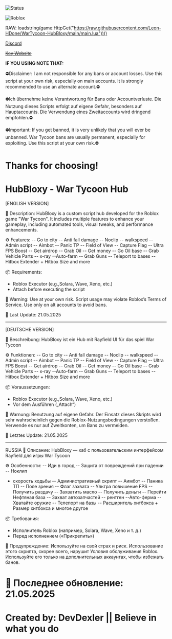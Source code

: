 ![Status](https://img.shields.io/badge/status-Working-green)

![Roblox](https://img.shields.io/badge/game-War_Tycoon-blue)


RAW: loadstring(game:HttpGet("https://raw.githubusercontent.com/Leon-HDone/WarTycoon-HubBloxy/main/main.lua"))()


[Discord](https://discord.gg/KTgrSFx3ws)


~~[Key Website](https://link-hub.net/1349739/war-tycoom-key-script)~~


**IF YOU USING NOTE THAT:**

⛔Disclaimer: I am not responsible for any bans or account losses. Use this script at your own risk, especially on main accounts. It is strongly recommended to use an alternate account.⛔

⛔Ich übernehme keine Verantwortung für Bans oder Accountverluste. Die Nutzung dieses Scripts erfolgt auf eigene Gefahr, besonders auf Hauptaccounts. Die Verwendung eines Zweitaccounts wird dringend empfohlen.⛔

⛔Important: If you get banned, it is very unlikely that you will ever be unbanned. War Tycoon bans are usually permanent, especially for exploiting. Use this script at your own risk.⛔

Thanks for choosing!
===========================
 HubBloxy - War Tycoon Hub
===========================

[ENGLISH VERSION]

📌 Description:
HubBloxy is a custom script hub developed for the Roblox game "War Tycoon". It includes multiple features to enhance your gameplay, including automated tools, visual tweaks, and performance enhancements.

⚙️ Features:
-- Go to city
-- Anti fall damage
-- Noclip
-- walkspeed
-- Admin script
-- Aimbot
-- Panic TP
-- Field of View
-- Capture Flag
-- Ultra FPS Boost
-- Get airdrop
-- Grab Oil
-- Get money
-- Go Oil base
-- Grab Vehicle Parts
-- x-ray
--Auto-farm
-- Grab Guns
-- Teleport to bases
-- Hitbox Extender + Hitbox Size
and more

📦 Requirements:
- Roblox Executor (e.g.,Solara, Wave, Xeno, etc.)
- Attach before executing the script

🔐 Warning:
Use at your own risk. Script usage may violate Roblox’s Terms of Service. Use only on alt accounts to avoid bans.

📅 Last Update: 21.05.2025

----------------------------

[DEUTSCHE VERSION]

📌 Beschreibung:
HubBloxy ist ein Hub mit Rayfield UI für das spiel War Tycoon

⚙️ Funktionen:
-- Go to city
-- Anti fall damage
-- Noclip
-- walkspeed
-- Admin script
-- Aimbot
-- Panic TP
-- Field of View
-- Capture Flag
-- Ultra FPS Boost
-- Get airdrop
-- Grab Oil
-- Get money
-- Go Oil base
-- Grab Vehicle Parts
-- x-ray
--Auto-farm
-- Grab Guns
-- Teleport to bases
-- Hitbox Extender + Hitbox Size
and more

📦 Voraussetzungen:
- Roblox Executor (e.g.,Solara, Wave, Xeno, etc.)
- Vor dem Ausführen („Attach“)

🔐 Warnung:
Benutzung auf eigene Gefahr. Der Einsatz dieses Skripts wird sehr wahrscheinlich gegen die Roblox-Nutzungsbedingungen verstoßen. Verwende es nur auf Zweitkonten, um Bans zu vermeiden.

📅 Letztes Update: 21.05.2025

------------
RUSSIA
📌 Описание:
HubBloxy — хаб с пользовательским интерфейсом Rayfield для игры War Tycoon

⚙️ Особенности:
-- Иди в город
-- Защита от повреждений при падении
-- Ноклип
- скорость ходьбы
-- Административный скрипт
-- Аимбот
-- Паника ТП
-- Поле зрения
-- Флаг захвата
-- Ультра повышение FPS
-- Получить раздачу
-- Захватить масло
-- Получить деньги
-- Перейти Нефтяная база
-- Захват автозапчастей
-- рентген
--Авто-ферма
-- Хватайте оружие
-- Телепорт на базы
-- Расширитель хитбокса + Размер хитбокса
и многое другое

📦 Требования:
- Исполнитель Roblox (например, Solara, Wave, Xeno и т. д.)
- Перед исполнением («Прикрепить»)

🔐 Предупреждение:
Используйте на свой страх и риск. Использование этого скрипта, скорее всего, нарушит Условия обслуживания Roblox. Используйте его только на дополнительных аккаунтах, чтобы избежать банов.

📅 Последнее обновление: 21.05.2025
===========================
Created by: DevDexler || Believe in what you do
===========================
